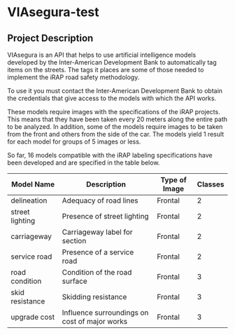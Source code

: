 # VIAsegura-test

## Project Description

VIAsegura is an API that helps to use artificial intelligence models developed by the Inter-American Development Bank to automatically tag items on the streets. The tags it places are some of those needed to implement the iRAP road safety methodology. 

To use it you must contact the Inter-American Development Bank to obtain the credentials that give access to the models with which the API works.

These models require images with the specifications of the iRAP projects. This means that they have been taken every 20 meters along the entire path to be analyzed. In addition, some of the models require images to be taken from the front and others from the side of the car. The models yield 1 result for each model for groups of 5 images or less. 

So far, 16 models compatible with the iRAP labeling specifications have been developed and are specified in the table below. 


| Model Name      | Description                                   | Type of Image | Classes |
|-----------------|---------------------------------------------- | ------------- | ------- |
| delineation     | Adequacy of road lines                        | Frontal       | 2       |
| street lighting | Presence of street lighting                   | Frontal       | 2       |
| carriageway     | Carriageway label for section                 | Frontal       | 2       |
| service road    | Presence of a service road                    | Frontal       | 2       |
| road condition  | Condition of the road surface                 | Frontal       | 3       |
| skid resistance | Skidding resistance                           | Frontal       | 3       |
| upgrade cost    | Influence surroundings on cost of major works | Frontal       | 3       |